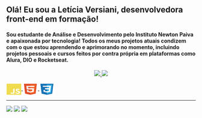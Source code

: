 ## Olá! Eu sou a Letícia Versiani, desenvolvedora front-end em formação!

#### Sou estudante de Análise e Desenvolvimento pelo Instituto Newton Paiva e apaixonada por tecnologia! Todos os meus projetos atuais condizem com o que estou aprendendo e aprimorando no momento, incluindo projetos pessoais e cursos feitos por contra própria em plataformas como Alura, DIO e Rocketseat.

<div align="center">
  <a href="https://github.com/lversiani">
  <img height="180em" src="https://github-readme-stats.vercel.app/api?username=lversiani&show_icons=true&theme=dark&include_all_commits=true&count_private=true"/>
  <img height="180em" src="https://github-readme-stats.vercel.app/api/top-langs/?username=lversiani&layout=compact&langs_count=7&theme=dark"/>
</div>

  <div style="display: inline_block"><br>
  <img align="center" alt="Leticia-Js" height="30" width="40" src="https://raw.githubusercontent.com/devicons/devicon/master/icons/javascript/javascript-plain.svg">
  <img align="center" alt="Leticia-HTML" height="30" width="40" src="https://raw.githubusercontent.com/devicons/devicon/master/icons/html5/html5-original.svg">
  <img align="center" alt="Leticia-CSS" height="30" width="40" src="https://raw.githubusercontent.com/devicons/devicon/master/icons/css3/css3-original.svg">
</div>
  
  ______________
 <div> 
  <a href="https://instagram.com/_leticiaversiani" target="_blank"><img src="https://img.shields.io/badge/-Instagram-%23E4405F?style=for-the-badge&logo=instagram&logoColor=white" target="_blank"></a>
  <a href = "mailto:letscdv@gmail.com"><img src="https://img.shields.io/badge/-Gmail-%23333?style=for-the-badge&logo=gmail&logoColor=white" target="_blank"></a>
  <a href="https://www.linkedin.com/in/let%C3%ADcia-versiani-8a9740162/" target="_blank"><img src="https://img.shields.io/badge/-LinkedIn-%230077B5?style=for-the-badge&logo=linkedin&logoColor=white" target="_blank"></a> 

</div>
